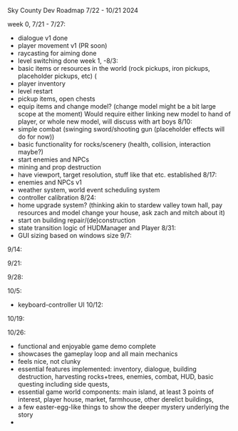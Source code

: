 Sky County Dev Roadmap 7/22 - 10/21 2024

week 0, 7/21 - 7/27:
- dialogue v1 done 
- player movement v1 (PR soon)
- raycasting for aiming done
- level switching done 
week 1, -8/3:
- basic items or resources in the world (rock pickups, iron pickups, placeholder pickups, etc) (
- player inventory 
- level restart
- pickup items, open chests
- equip items and change model? (change model might be a bit large scope at the moment)
Would require either linking new model to hand of player, or whole new model, will discuss with art boys
8/10:
- simple combat (swinging sword/shooting gun (placeholder effects will do for now))
- basic functionality for rocks/scenery (health, collision, interaction maybe?)
- start enemies and NPCs
- mining and prop destruction
- have viewport, target resolution, stuff like that etc. established 
8/17:
- enemies and NPCs v1
- weather system, world event scheduling system
- controller calibration
8/24:
- home upgrade system? (thinking akin to stardew valley town hall, pay resources and model change your house, ask zach and mitch about it)
- start on building repair/(de)construction
- state transition logic of HUDManager and Player
8/31:
- GUI sizing based on windows size
9/7:  

9/14:

9/21:

9/28:

10/5:
- keyboard-controller UI 
10/12:

10/19:

10/26:
- functional and enjoyable game demo complete
- showcases the gameplay loop and all main mechanics
- feels nice, not clunky
- essential features implemented: inventory, dialogue, building destruction, harvesting rocks+trees, enemies, combat, HUD, basic questing including side quests, 
- essential game world components: main island, at least 3 points of interest, player house, market, farmhouse, other derelict buildings, 
- a few easter-egg-like things to show the deeper mystery underlying the story
- 


